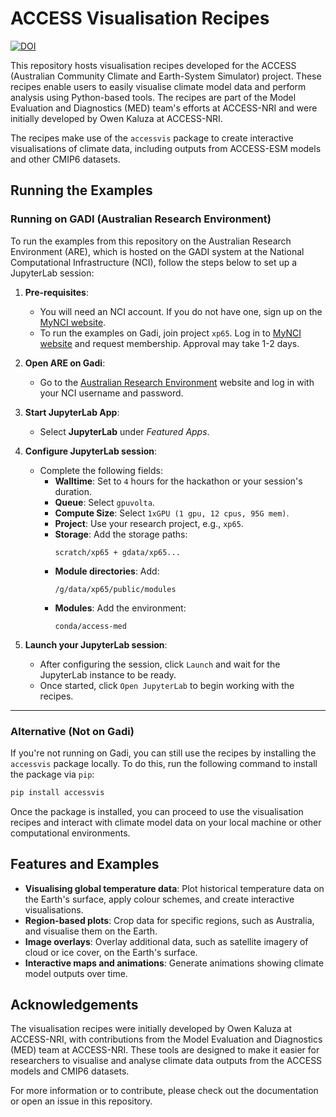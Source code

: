 # ACCESS Visualisation Recipes

[![DOI](https://zenodo.org/badge/875944360.svg)](https://doi.org/10.5281/zenodo.14167706)

This repository hosts visualisation recipes developed for the ACCESS (Australian Community Climate and Earth-System Simulator) project. These recipes enable users to easily visualise climate model data and perform analysis using Python-based tools. The recipes are part of the Model Evaluation and Diagnostics (MED) team's efforts at ACCESS-NRI and were initially developed by Owen Kaluza at ACCESS-NRI.

The recipes make use of the `accessvis` package to create interactive visualisations of climate data, including outputs from ACCESS-ESM models and other CMIP6 datasets.

## Running the Examples

### Running on GADI (Australian Research Environment)

To run the examples from this repository on the Australian Research Environment (ARE), which is hosted on the GADI system at the National Computational Infrastructure (NCI), follow the steps below to set up a JupyterLab session:

1. **Pre-requisites**:
   - You will need an NCI account. If you do not have one, sign up on the [MyNCI website](https://my.nci.org.au).
   - To run the examples on Gadi, join project `xp65`. Log in to [MyNCI website](https://my.nci.org.au) and request membership. Approval may take 1-2 days.

2. **Open ARE on Gadi**:
   - Go to the [Australian Research Environment](https://are-auth.nci.org.au/) website and log in with your NCI username and password.

3. **Start JupyterLab App**:
   - Select **JupyterLab** under *Featured Apps*.

4. **Configure JupyterLab session**:
   - Complete the following fields:
     - **Walltime**: Set to `4` hours for the hackathon or your session's duration.
     - **Queue**: Select `gpuvolta`.
     - **Compute Size**: Select `1xGPU (1 gpu, 12 cpus, 95G mem)`.
     - **Project**: Use your research project, e.g., `xp65`.
     - **Storage**: Add the storage paths:
       ```
       scratch/xp65 + gdata/xp65...
       ```
     - **Module directories**: Add:
       ```
       /g/data/xp65/public/modules
       ```
     - **Modules**: Add the environment:
       ```
       conda/access-med
       ```

5. **Launch your JupyterLab session**:
   - After configuring the session, click `Launch` and wait for the JupyterLab instance to be ready.
   - Once started, click `Open JupyterLab` to begin working with the recipes.

---

### Alternative (Not on Gadi)

If you're not running on Gadi, you can still use the recipes by installing the `accessvis` package locally. To do this, run the following command to install the package via `pip`:

```bash
pip install accessvis
```

Once the package is installed, you can proceed to use the visualisation recipes and interact with climate model data on your local machine or other computational environments.

## Features and Examples

- **Visualising global temperature data**: Plot historical temperature data on the Earth's surface, apply colour schemes, and create interactive visualisations.
- **Region-based plots**: Crop data for specific regions, such as Australia, and visualise them on the Earth.
- **Image overlays**: Overlay additional data, such as satellite imagery of cloud or ice cover, on the Earth's surface.
- **Interactive maps and animations**: Generate animations showing climate model outputs over time.

## Acknowledgements

The visualisation recipes were initially developed by Owen Kaluza at ACCESS-NRI, with contributions from the Model Evaluation and Diagnostics (MED) team at ACCESS-NRI. These tools are designed to make it easier for researchers to visualise and analyse climate data outputs from the ACCESS models and CMIP6 datasets.

For more information or to contribute, please check out the documentation or open an issue in this repository.
